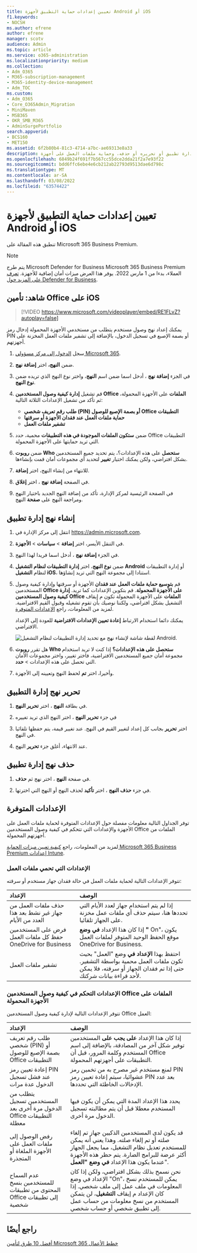 ```yaml
---
title: تعيين إعدادات حماية التطبيق لأجهزة Android أو iOS
f1.keywords:
- NOCSH
ms.author: efrene
author: efrene
manager: scotv
audience: Admin
ms.topic: article
ms.service: o365-administration
ms.localizationpriority: medium
ms.collection:
- Adm_O365
- M365-subscription-management
- M365-identity-device-management
- Adm_TOC
ms.custom:
- Adm_O365
- Core_O365Admin_Migration
- MiniMaven
- MSB365
- OKR_SMB_M365
- AdminSurgePortfolio
search.appverid:
- BCS160
- MET150
ms.assetid: 6f2b80b4-81c3-4714-a7bc-ae69313e8a33
description: تعرف على كيفية إنشاء نهج إدارة تطبيق أو تحريره أو حذفه، وحماية ملفات العمل على أجهزة Android أو iOS.
ms.openlocfilehash: 6849b24f691f7b567cc55dce2dda21f2a7e93f22
ms.sourcegitcommit: bdd6ffc6ebe4e6cb212ab22793d9513dae6d798c
ms.translationtype: MT
ms.contentlocale: ar-SA
ms.lasthandoff: 03/08/2022
ms.locfileid: "63574422"
---
```

# <a name="set-app-protection-settings-for-android-or-ios-devices"></a>تعيين إعدادات حماية التطبيق لأجهزة Android أو iOS

تنطبق هذه المقالة على Microsoft 365 Business Premium.

> [!NOTE]
> يتم طرح Microsoft Defender for Business Microsoft 365 Business Premium العملاء، بدءا من 1 مارس 2022. يوفر هذا العرض ميزات أمان إضافية للأجهزة. [تعرف على المزيد حول Defender for Business](../../security/defender-business/mdb-overview.md).

## <a name="watch-secure-office-apps-on-ios"></a>شاهد: تأمين Office على iOS

> [!VIDEO https://www.microsoft.com/videoplayer/embed/RE1FLvZ?autoplay=false]

يمكنك إعداد نهج وصول مستخدم يتطلب من مستخدمي الأجهزة المحمولة إدخال رمز PIN أو بصمة الإصبع في تسجيل الدخول، بالإضافة إلى تشفير ملفات العمل المخزنة على أجهزتهم.

1. سجل <a href="https://go.microsoft.com/fwlink/p/?linkid=2024339" target="_blank">الدخول إلى مركز مسؤولي Microsoft 365</a>.
1. ضمن **النهج،** اختر **إضافة نهج**.
1. في الجزء **إضافة نهج** ، أدخل اسما ضمن اسم **النهج**، واختر نوع النهج الذي تريده ضمن **نوع النهج**.
1. قم تشغيل **إدارة كيفية وصول المستخدمين Office الملفات** على الأجهزة المحمولة، ثم تأكد من تشغيل الإعدادات الثلاثة التالية:
    - **طلب رقم تعريف شخصي (PIN) أو بصمة الإصبع للوصول Office التطبيقات**
    - **حماية ملفات العمل عند فقدان الأجهزة أو سرقتها**
    - **تشفير ملفات العمل**

1. ضمن **ستكون الملفات الموجودة في هذه التطبيقات** محمية، حدد Office التطبيقات التي تريد حمايتها على الأجهزة المحمولة.
1. ضمن **روبوت Who ستحصل** على هذه الإعدادات؟، يتم تحديد جميع المستخدمين بشكل افتراضي، ولكن يمكنك اختيار **تغيير** لتحديد أي مجموعات أمان قمت بإنشاءها.
1. للانتهاء من إنشاء النهج، اختر **إضافة**.
1. في الصفحة **إضافة نهج** ، اختر **إغلاق**.
1. في الصفحة الرئيسية لمركز الإدارة، تأكد من إضافة النهج الجديد باختيار النهج ومراجعة النهج على  **صفحة** النهج.

## <a name="create-an-app-management-policy"></a>إنشاء نهج إدارة تطبيق

1. انتقل إلى مركز الإدارة في <a href="https://go.microsoft.com/fwlink/p/?linkid=837890" target="_blank">https://admin.microsoft.com</a>. 
    
2. في التنقل الأيسر، اختر **إضافة** \> **سياسات** \> **الأجهزة**.
  
3. في الجزء **إضافة نهج** ، أدخل اسما فريدا لهذا النهج. 
    
4. ضمن **نوع النهج**، اختر **إدارة التطبيقات لنظام التشغيل Android** أو إدارة التطبيقات لنظام **التشغيل iOS**، استنادا إلى مجموعة النهج التي تريد إنشاؤها. 
    
5. قم **بتوسيع حماية ملفات العمل عند فقدان** الأجهزة أو سرقتها وإدارة كيفية وصول المستخدمين **Office على الأجهزة المحمولة**. قم بتكوين الإعدادات كما تريد. **إدارة كيفية وصول المستخدمين Office الملفات** على الأجهزة المحمولة تكون م  إيقاف التشغيل بشكل افتراضي، ولكننا نوصيك بأن تقوم  تشغيله وقبول القيم الافتراضية. لمزيد من المعلومات، راجع [الإعدادات المتوفرة](#available-settings). 
    
    يمكنك دائما استخدام الارتباط **إعادة تعيين الإعدادات الافتراضية** للعودة إلى الإعداد الافتراضي. 
    
    ![لقطة شاشة لإنشاء نهج مع تحديد إدارة التطبيقات لنظام التشغيل Android.](../../media/eabbe06d-ac0a-4f3a-8630-68c808b1e662.png)
  
6. هل تقرر **روبوت Who ستحصل على هذه الإعدادات؟** إذا كنت لا تريد استخدام مجموعة أمان جميع المستخدمين  الافتراضية، فاختر تغيير، واختر مجموعات الأمان التي تحصل على هذه الإعدادات \> **حدد**.
    
7. وأخيرا، اختر **تم** لحفظ النهج وتعيينه إلى الأجهزة. 
    
## <a name="edit-an-app-management-policy"></a>تحرير نهج إدارة التطبيق

1. في بطاقة **النهج** ، اختر **تحرير النهج**.
    
2. في جزء **تحرير النهج** ، اختر النهج الذي تريد تغييره 
    
3. اختر **تحرير** بجانب كل إعداد لتغيير القيم في النهج. عند تغيير قيمة، يتم حفظها تلقائيا في النهج.
    
4. عند الانتهاء، أغلق جزء **تحرير** النهج. 
    
## <a name="delete-an-app-management-policy"></a>حذف نهج إدارة تطبيق

1. في صفحة **النهج** ، اختر نهج ثم **حذف**.
    
2. في جزء **حذف النهج** ، اختر **تأكيد** لحذف النهج أو النهج التي اخترتها. 
    
## <a name="available-settings"></a>الإعدادات المتوفرة

توفر الجداول التالية معلومات مفصلة حول الإعدادات المتوفرة لحماية ملفات العمل على الأجهزة والإعدادات التي تتحكم في كيفية وصول المستخدمين Office الملفات من أجهزتهم المحمولة.
  
 لمزيد من المعلومات، راجع [كيفية تعيين ميزات الحماية Microsoft 365 Business Premium إعدادات Intune](map-protection-features-to-intune-settings.md). 
  
### <a name="settings-that-protect-work-files"></a>الإعدادات التي تحمي ملفات العمل

تتوفر الإعدادات التالية لحماية ملفات العمل في حالة فقدان جهاز مستخدم أو سرقته:


|الإعداد  <br/> |الوصف  <br/> |
|:-----|:-----|
|حذف ملفات العمل من جهاز غير نشط بعد هذا العدد من الأيام  <br/> |إذا لم يتم استخدام جهاز لعدد الأيام التي تحددها هنا، سيتم حذف أي ملفات عمل مخزنة على الجهاز تلقائيا.  <br/> |
|فرض على المستخدمين حفظ كل ملفات العمل OneDrive for Business  <br/> |إذا كان هذا الإعداد **في وضع "** On"، يكون موقع الحفظ الوحيد المتوفر لملفات العمل OneDrive for Business.  <br/> |
|تشفير ملفات العمل  <br/> |احتفظ بهذا **الإعداد في** وضع "العمل" بحيث تكون ملفات العمل محمية بواسطة التشفير. حتى إذا تم فقدان الجهاز أو سرقته، فلا يمكن لأحد قراءة بيانات شركتك.  <br/> |
   
### <a name="settings-that-control-how-users-access-office-files-on-mobile-devices"></a>الإعدادات التحكم في كيفية وصول المستخدمين Office الملفات على الأجهزة المحمولة

تتوفر الإعدادات التالية لإدارة كيفية وصول المستخدمين Office العمل:


|الإعداد  <br/> |الوصف  <br/> |
|:-----|:-----|
|طلب رقم تعريف شخصي (PIN) أو بصمة الإصبع للوصول Office التطبيقات  <br/> |إذا كان هذا الإعداد **على يجب على** المستخدمين توفير شكل آخر من المصادقة، بالإضافة إلى اسم المستخدم وكلمة المرور، قبل أن Office التطبيقات على أجهزتهم المحمولة.<br/> |
|إعادة تعيين رمز PIN عند فشل تسجيل الدخول عدة مرات  <br/> |لمنع مستخدم غير مصرح به من تخمين رمز PIN عشوائيا، سيتم إعادة تعيين رمز PIN بعد عدد الإدخالات الخاطئة التي تحددها.  <br/> |
|يتطلب من المستخدمين تسجيل الدخول مرة أخرى بعد Office التطبيقات معطلة  <br/> |يحدد هذا الإعداد المدة التي يمكن أن يكون فيها المستخدم معطلا قبل أن يتم مطالبته تسجيل الدخول مرة أخرى.  <br/> |
|رفض الوصول إلى ملفات العمل على الأجهزة الملغاة أو المتجذرة  <br/> |قد يكون لدى المستخدمين الذكيين جهاز تم إلغاء صلته أو تم إلغاء صلته. وهذا يعني أنه يمكن للمستخدم تعديل نظام التشغيل، مما يجعل الجهاز أكثر عرضة للبرامج الضارة. يتم حظر هذه الأجهزة عندما يكون هذا الإعداد **في وضع "العمل**".  <br/> |
|عدم السماح للمستخدمين بنسخ المحتوى من تطبيقات Office إلى تطبيقات شخصية  <br/> |نحن نسمح بذلك بشكل افتراضي، ولكن إذا كان الإعداد في وضع "On"، يمكن للمستخدم نسخ المعلومات في ملف عمل إلى ملف شخصي. إذا كان الإعداد م إيقاف **التشغيل**، لن يتمكن المستخدم من نسخ معلومات من حساب عمل إلى تطبيق شخصي أو حساب شخصي.  <br/> |

## <a name="see-also"></a>راجع أيضًا

[أفضل 10 طرق لتأمين Microsoft 365 خطط الأعمال](../security-and-compliance/secure-your-business-data.md)